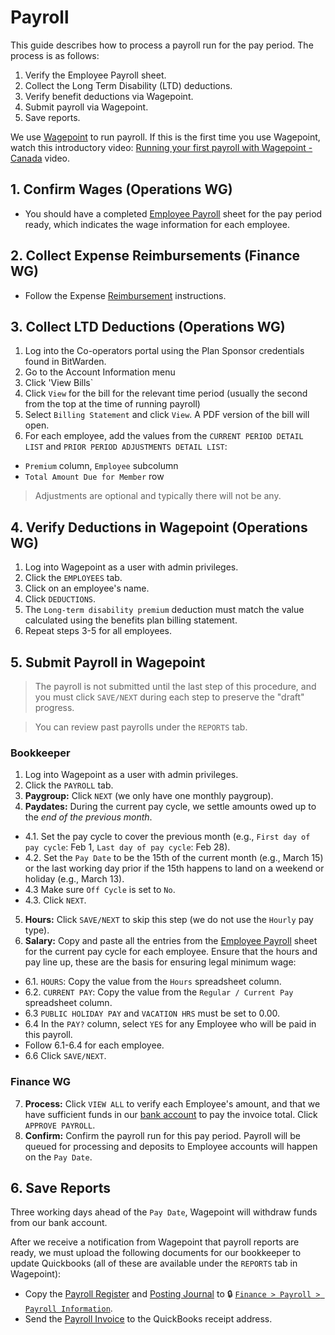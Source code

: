 # Payroll

This guide describes how to process a payroll run for the pay period. The process is as follows:
1. Verify the Employee Payroll sheet.
2. Collect the Long Term Disability (LTD) deductions.
3. Verify benefit deductions via Wagepoint.
4. Submit payroll via Wagepoint.
5. Save reports.

We use [Wagepoint](https://wagepoint.com) to run payroll. If this is the first time you use Wagepoint, watch this introductory video: [Running your first payroll with Wagepoint - Canada](https://www.youtube.com/watch?v=KfLMcqGTDwE) video.

## 1. Confirm Wages (Operations WG)

* You should have a completed [Employee Payroll](http://link.hypha.coop/payroll) sheet for the pay period ready, which indicates the wage information for each employee.

## 2. Collect Expense Reimbursements (Finance WG)
* Follow the Expense [Reimbursement](expense-reimbursement.md#reimbursement) instructions.

## 3. Collect LTD Deductions (Operations WG)

1. Log into the Co-operators portal using the Plan Sponsor credentials found in BitWarden.
2. Go to the Account Information menu
3. Click 'View Bills`
4. Click `View` for the bill for the relevant time period (usually the second from the top at the time of running payroll)
5. Select `Billing Statement` and click `View`. A PDF version of the bill will open.
6. For each employee, add the values from the `CURRENT PERIOD DETAIL LIST` and `PRIOR PERIOD ADJUSTMENTS DETAIL LIST`:
  - `Premium` column, `Employee` subcolumn
  - `Total Amount Due for Member` row

> Adjustments are optional and typically there will not be any.

## 4. Verify Deductions in Wagepoint (Operations WG)

1. Log into Wagepoint as a user with admin privileges.
2. Click the `EMPLOYEES` tab.
3. Click on an employee's name.
4. Click `DEDUCTIONS`.
5. The `Long-term disability premium` deduction must match the value calculated using the benefits plan billing statement.
6. Repeat steps 3-5 for all employees.

## 5. Submit Payroll in Wagepoint

> The payroll is not submitted until the last step of this procedure, and you must click `SAVE/NEXT` during each step to preserve the "draft" progress.

> You can review past payrolls under the `REPORTS` tab.

### Bookkeeper

1. Log into Wagepoint as a user with admin privileges.
2. Click the `PAYROLL` tab.
3. **Paygroup:** Click `NEXT` (we only have one monthly paygroup).
4. **Paydates:** During the current pay cycle, we settle amounts owed up to the _end of the previous month_.
 - 4.1. Set the pay cycle to cover the previous month (e.g., `First day of pay cycle`: Feb 1, `Last day of pay cycle`:  Feb 28).
 - 4.2. Set the `Pay Date` to be the 15th of the current month (e.g., March 15) or the last working day prior if the 15th happens to land on a weekend or holiday (e.g., March 13).
 - 4.3 Make sure `Off Cycle` is set to `No`.
 - 4.3. Click `NEXT`.
5. **Hours:** Click `SAVE/NEXT` to skip this step (we do not use the `Hourly` pay type).
6. **Salary:** Copy and paste all the entries from the [Employee Payroll](http://link.hypha.coop/payroll) sheet for the current pay cycle for each employee. Ensure that the hours and pay line up, these are the basis for ensuring legal minimum wage:
 - 6.1. `HOURS`: Copy the value from the `Hours` spreadsheet column.
 - 6.2. `CURRENT PAY`: Copy the value from the `Regular / Current Pay` spreadsheet column.
 - 6.3 `PUBLIC HOLIDAY PAY` and `VACATION HRS` must be set to 0.00.
 - 6.4 In the `PAY?` column, select `YES` for any Employee who will be paid in this payroll.
 - Follow 6.1-6.4 for each employee.
 - 6.6 Click `SAVE/NEXT`.

### Finance WG
7. **Process:** Click `VIEW ALL` to verify each Employee's amount, and that we have sufficient funds in our [bank account](https://www.desjardins.com/ca/) to pay the invoice total. Click `APPROVE PAYROLL`.
8. **Confirm:** Confirm the payroll run for this pay period. Payroll will be queued for processing and deposits to Employee accounts will happen on the `Pay Date`.

## 6. Save Reports
Three working days ahead of the `Pay Date`, Wagepoint will withdraw funds from our bank account.

After we receive a notification from Wagepoint that payroll reports are ready, we must upload the following documents for our bookkeeper to update Quickbooks (all of these are available under the `REPORTS` tab in Wagepoint):
- Copy the [Payroll Register](https://secure.wagepoint.com/payrollRegister) and [Posting Journal](https://secure.wagepoint.com/postingJournal) to 🔒 [`Finance > Payroll > Payroll Information`](https://drive.google.com/drive/u/0/folders/13ZFnCm0kFLFfvHc83mDiYX5HkE9r0piT). 
- Send the [Payroll Invoice](https://secure.wagepoint.com/invoice) to the QuickBooks receipt address.